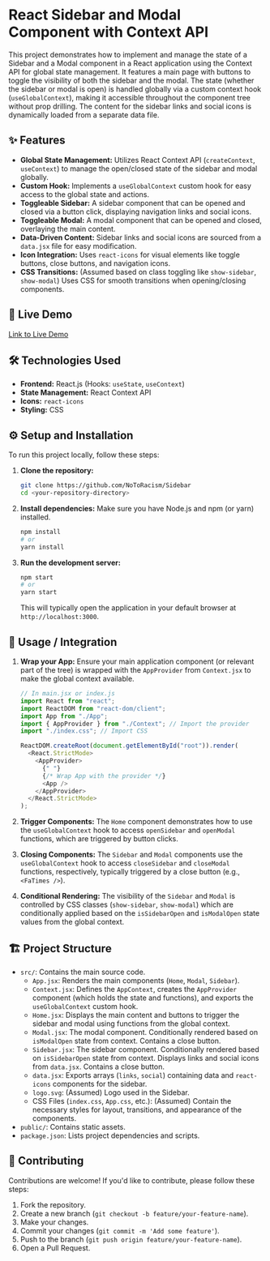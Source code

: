 # React Sidebar and Modal Component with Context API

This project demonstrates how to implement and manage the state of a Sidebar and a Modal component in a React application using the Context API for global state management. It features a main page with buttons to toggle the visibility of both the sidebar and the modal. The state (whether the sidebar or modal is open) is handled globally via a custom context hook (`useGlobalContext`), making it accessible throughout the component tree without prop drilling. The content for the sidebar links and social icons is dynamically loaded from a separate data file.

## ✨ Features

- **Global State Management:** Utilizes React Context API (`createContext`, `useContext`) to manage the open/closed state of the sidebar and modal globally.
- **Custom Hook:** Implements a `useGlobalContext` custom hook for easy access to the global state and actions.
- **Toggleable Sidebar:** A sidebar component that can be opened and closed via a button click, displaying navigation links and social icons.
- **Toggleable Modal:** A modal component that can be opened and closed, overlaying the main content.
- **Data-Driven Content:** Sidebar links and social icons are sourced from a `data.jsx` file for easy modification.
- **Icon Integration:** Uses `react-icons` for visual elements like toggle buttons, close buttons, and navigation icons.
- **CSS Transitions:** (Assumed based on class toggling like `show-sidebar`, `show-modal`) Uses CSS for smooth transitions when opening/closing components.

## 🚀 Live Demo

[Link to Live Demo](#)

## 🛠️ Technologies Used

- **Frontend:** React.js (Hooks: `useState`, `useContext`)
- **State Management:** React Context API
- **Icons:** `react-icons`
- **Styling:** CSS

## ⚙️ Setup and Installation

To run this project locally, follow these steps:

1.  **Clone the repository:**

    ```bash
    git clone https://github.com/NoToRacism/Sidebar
    cd <your-repository-directory>
    ```

2.  **Install dependencies:**
    Make sure you have Node.js and npm (or yarn) installed.

    ```bash
    npm install
    # or
    yarn install
    ```

3.  **Run the development server:**
    ```bash
    npm start
    # or
    yarn start
    ```
    This will typically open the application in your default browser at `http://localhost:3000`.

## 📖 Usage / Integration

1.  **Wrap your App:** Ensure your main application component (or relevant part of the tree) is wrapped with the `AppProvider` from `Context.jsx` to make the global context available.

    ```javascript
    // In main.jsx or index.js
    import React from "react";
    import ReactDOM from "react-dom/client";
    import App from "./App";
    import { AppProvider } from "./Context"; // Import the provider
    import "./index.css"; // Import CSS

    ReactDOM.createRoot(document.getElementById("root")).render(
      <React.StrictMode>
        <AppProvider>
          {" "}
          {/* Wrap App with the provider */}
          <App />
        </AppProvider>
      </React.StrictMode>
    );
    ```

2.  **Trigger Components:** The `Home` component demonstrates how to use the `useGlobalContext` hook to access `openSidebar` and `openModal` functions, which are triggered by button clicks.
3.  **Closing Components:** The `Sidebar` and `Modal` components use the `useGlobalContext` hook to access `closeSidebar` and `closeModal` functions, respectively, typically triggered by a close button (e.g., `<FaTimes />`).
4.  **Conditional Rendering:** The visibility of the `Sidebar` and `Modal` is controlled by CSS classes (`show-sidebar`, `show-modal`) which are conditionally applied based on the `isSidebarOpen` and `isModalOpen` state values from the global context.

## 🏗️ Project Structure

- `src/`: Contains the main source code.
  - `App.jsx`: Renders the main components (`Home`, `Modal`, `Sidebar`).
  - `Context.jsx`: Defines the `AppContext`, creates the `AppProvider` component (which holds the state and functions), and exports the `useGlobalContext` custom hook.
  - `Home.jsx`: Displays the main content and buttons to trigger the sidebar and modal using functions from the global context.
  - `Modal.jsx`: The modal component. Conditionally rendered based on `isModalOpen` state from context. Contains a close button.
  - `Sidebar.jsx`: The sidebar component. Conditionally rendered based on `isSidebarOpen` state from context. Displays links and social icons from `data.jsx`. Contains a close button.
  - `data.jsx`: Exports arrays (`links`, `social`) containing data and `react-icons` components for the sidebar.
  - `logo.svg`: (Assumed) Logo used in the Sidebar.
  - CSS Files (`index.css`, `App.css`, etc.): (Assumed) Contain the necessary styles for layout, transitions, and appearance of the components.
- `public/`: Contains static assets.
- `package.json`: Lists project dependencies and scripts.

## 🤝 Contributing

Contributions are welcome! If you'd like to contribute, please follow these steps:

1.  Fork the repository.
2.  Create a new branch (`git checkout -b feature/your-feature-name`).
3.  Make your changes.
4.  Commit your changes (`git commit -m 'Add some feature'`).
5.  Push to the branch (`git push origin feature/your-feature-name`).
6.  Open a Pull Request.
